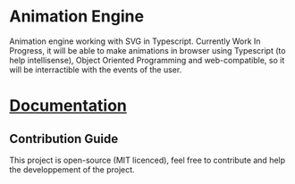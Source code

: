 # Animation Engine

Animation engine working with SVG in Typescript.
Currently Work In Progress, it will be able to make animations in browser using Typescript (to help intellisense), Object Oriented Programming and web-compatible, so it will be interractible with the events of the user.

# [Documentation](https://www.notion.so/hugos29/Animation-Engine-2805fb0a5c81404e81f591d10740b91c)

## Contribution Guide

This project is open-source (MIT licenced), feel free to contribute and help the developpement of the project.
